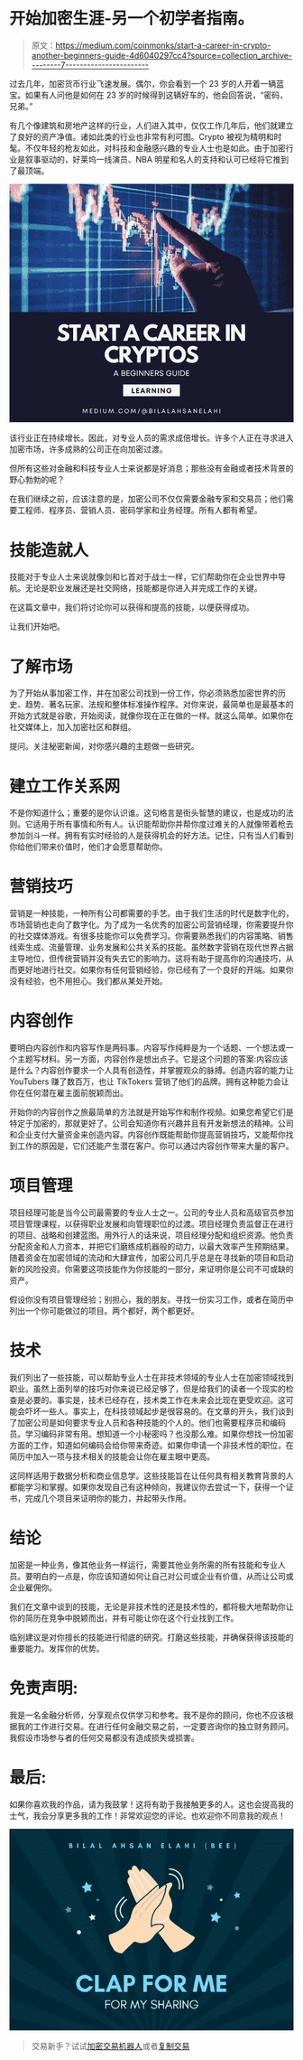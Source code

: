 # 开始加密生涯-另一个初学者指南。

> 原文：<https://medium.com/coinmonks/start-a-career-in-crypto-another-beginners-guide-4d6040297cc4?source=collection_archive---------7----------------------->

过去几年，加密货币行业飞速发展。偶尔，你会看到一个 23 岁的人开着一辆蓝宝。如果有人问他是如何在 23 岁的时候得到这辆好车的，他会回答说，“密码，兄弟。”

有几个像建筑和房地产这样的行业，人们进入其中，仅仅工作几年后，他们就建立了良好的资产净值。诸如此类的行业也非常有利可图。Crypto 被视为精明和时髦。不仅年轻的枪友如此，对科技和金融感兴趣的专业人士也是如此。由于加密行业是叙事驱动的，好莱坞一线演员、NBA 明星和名人的支持和认可已经将它推到了最顶端。

![](img/9d422e18fe1536a9afaa7447f7651e6d.png)

该行业正在持续增长。因此，对专业人员的需求成倍增长。许多个人正在寻求进入加密市场，许多成熟的公司正在向加密过渡。

但所有这些对金融和科技专业人士来说都是好消息；那些没有金融或者技术背景的野心勃勃的呢？

在我们继续之前，应该注意的是，加密公司不仅仅需要金融专家和交易员；他们需要工程师、程序员、营销人员、密码学家和业务经理。所有人都有希望。

# 技能造就人

技能对于专业人士来说就像剑和匕首对于战士一样，它们帮助你在企业世界中导航。无论是职业发展还是社交网络，技能都是你进入并完成工作的关键。

在这篇文章中，我们将讨论你可以获得和提高的技能，以便获得成功。

让我们开始吧。

# 了解市场

为了开始从事加密工作，并在加密公司找到一份工作，你必须熟悉加密世界的历史、趋势、著名玩家、法规和整体标准操作程序。对你来说，最简单也是最基本的开始方式就是谷歌，开始阅读，就像你现在正在做的一样。就这么简单。如果你在社交媒体上，加入加密社区和群组。

提问。关注秘密新闻，对你感兴趣的主题做一些研究。

# 建立工作关系网

不是你知道什么；重要的是你认识谁。这句格言是街头智慧的建议，也是成功的法则。它适用于所有事情和所有人。认识能帮助你并帮你度过难关的人就像带着枪去参加剑斗一样。拥有有实时经验的人是获得机会的好方法。记住，只有当人们看到你给他们带来价值时，他们才会愿意帮助你。

# 营销技巧

营销是一种技能，一种所有公司都需要的手艺。由于我们生活的时代是数字化的，市场营销也走向了数字化。为了成为一名优秀的加密公司营销经理，你需要提升你的社交媒体游戏。有很多技能你可以免费学习。你需要熟悉我们的内容策略、销售线索生成、流量管理、业务发展和公共关系的技能。虽然数字营销在现代世界占据主导地位，但传统营销并没有失去它的影响力。这将有助于提高你的沟通技巧，从而更好地进行社交。如果你有任何营销经验，你已经有了一个良好的开端。如果你没有经验，也不用担心。我们都从某处开始。

# 内容创作

要明白内容创作和内容写作是两码事。内容写作纯粹是为一个话题、一个想法或一个主题写材料。另一方面，内容创作是想出点子。它是这个问题的答案:内容应该是什么？内容创作要求一个人具有创造性，并掌握观众的脉搏。创造内容的能力让 YouTubers 赚了数百万，也让 TikTokers 营销了他们的品牌。拥有这种能力会让你在任何潜在雇主面前脱颖而出。

开始你的内容创作之旅最简单的方法就是开始写作和制作视频。如果您希望它们是特定于加密的，那就更好了。公司会知道你有兴趣并且有开发新想法的精神。公司和企业支付大量资金来创造内容。内容创作既能帮助你提高营销技巧，又能帮你找到工作的原因是，它们还能产生潜在客户。你可以通过内容创作带来大量的客户。

# 项目管理

项目经理可能是当今公司最需要的专业人士之一。公司的专业人员和高级官员参加项目管理课程，以获得职业发展和向管理职位的过渡。项目经理负责监督正在进行的项目、战略和创建蓝图。用外行人的话来说，项目经理分配和组织资源。他负责分配资金和人力资本，并把它们磨练成机器般的动力，以最大效率产生预期结果。随着资金在加密领域的流动和大肆宣传，加密公司几乎总是在寻找新的项目和启动新的风险投资。你需要这项技能作为你技能的一部分，来证明你是公司不可或缺的资产。

假设你没有项目管理经验；别担心，我的朋友。寻找一份实习工作，或者在简历中列出一个你可能做过的项目。两个都好，两个都更好。

# 技术

我们列出了一些技能，可以帮助专业人士在非技术领域的专业人士在加密领域找到职业。虽然上面列举的技巧对你来说已经足够了，但是给我们的读者一个现实的检查是必要的。事实是，技术已经存在，技术类工作在未来会比现在更受欢迎。这可能会吓坏一些人。事实上，在科技领域起步是很容易的。在文章的开头，我们谈到了加密公司是如何要求专业人员和各种技能的个人的。他们也需要程序员和编码员。学习编码非常有用。想知道一个小秘密吗？也没那么难。如果你想找一份加密方面的工作，知道如何编码会给你带来奇迹。如果你申请一个非技术性的职位，在简历中加入一项与技术相关的技能会让你在雇主眼中更高。

这同样适用于数据分析和商业信息学。这些技能旨在让任何具有相关教育背景的人都能学习和掌握。如果你发现自己有这种倾向，我建议你去尝试一下，获得一个证书，完成几个项目来证明你的能力，并起带头作用。

# 结论

加密是一种业务，像其他业务一样运行，需要其他业务所需的所有技能和专业人员。要明白的一点是，你应该知道如何让自己对公司或企业有价值，从而让公司或企业雇佣你。

我们在文章中谈到的技能，无论是非技术性的还是技术性的，都将极大地帮助你让你的简历在竞争中脱颖而出，并有可能让你在这个行业找到工作。

临别建议是对你擅长的技能进行彻底的研究。打磨这些技能，并确保获得该技能的重要能力。发挥你的优势。

# 免责声明:

我是一名金融分析师，分享观点仅供学习和参考。我不是你的顾问，你也不应该根据我的工作进行交易。在进行任何金融交易之前，一定要咨询你的独立财务顾问。我假设市场参与者的任何交易都没有造成损失或损害。

# 最后:

如果你喜欢我的作品，请为我鼓掌！这将有助于我接触更多的人。这也会提高我的士气，我会分享更多我的工作！非常欢迎您的评论。也欢迎你不同意我的观点！

![](img/f0f3438a92a06a8a4f7c4e08bc07c0e1.png)

> 交易新手？试试[加密交易机器人](/coinmonks/crypto-trading-bot-c2ffce8acb2a)或者[复制交易](/coinmonks/top-10-crypto-copy-trading-platforms-for-beginners-d0c37c7d698c)